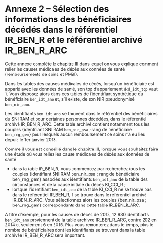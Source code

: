 # Annexe 2 – Sélection des informations des bénéficiaires décédés dans le référentiel IR\_BEN\_R et le référentiel archivé IR\_BEN\_R\_ARC
<!-- SPDX-License-Identifier: MPL-2.0 -->

Cette annexe complète le [chapitre III](3-Chap3CausesDeces.md) dans lequel on vous explique comment relier les causes médicales de décès aux données de santé (remboursements de soins et PMSI).

Dans les tables des causes médicales de décès, lorsqu’un bénéficiaire est apparié avec les données de santé, son top d’appariement `dcd_idt_top` vaut 1. Vous disposez alors dans ces tables de l’identifiant synthétique du bénéficiaire `ben_idt_ano` et, s’il existe, de son NIR pseudonymisé `ben_nir_ano`.

Les identifiants `ben_idt_ano` se trouvent dans le référentiel des bénéficiaires du SNIIRAM et pour certaines personnes décédées, dans le référentiel archivé IR_BEN_R_ARC. Cette table archivé contient notamment tous les couples {identifiant SNIIRAM `ben_nir_psa` ; rang de bénéficiaire `ben_rng_gem`} pour lesquels aucun remboursement de soins n’a eu lieu depuis le 1er janvier 2013.

Comme il vous est conseillé dans le [chapitre III](3-Chap3CausesDeces.md), lorsque vous souhaitez faire une étude où vous reliez les cause médicales de décès aux données de santé :
- dans la table IR_BEN_R, vous commencez par recherchez tous les couples {identifiant SNIIRAM ben_nir_psa ; rang de bénéficiaire ben_rng_gem} associés aux identifiants `ben_idt_ano` de la table des circonstances et de la cause initiale du décès  KI_CCI_R ;
- lorsque l’identifiant `ben_idt_ano` de la table KI_CCI_R ne se trouve pas dans le référentiel IR_BEN_R, il se trouve dans le référentiel archivé IR_BEN_R_ARC. Vous sélectionnez alors les couples {ben_nir_psa ; ben_rng_gem} correspondants dans cette table IR_BEN_R_ARC.

A titre d’exemple, pour les causes de décès de 2013, 12 930 identifiants `ben_idt_ano` proviennent de la table archivée IR_BEN_R_ARC, contre 202 en 2014 et seulement 6 en 2015. Plus vous remonterez dans le temps, plus le nombre de bénéficiaires dont les identifiants se trouvent dans la table archivée IR_BEN_R_ARC sera important.


